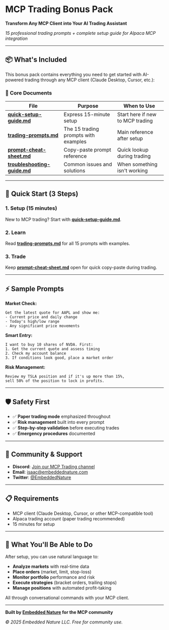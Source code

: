 # MCP Trading Bonus Pack
**Transform Any MCP Client into Your AI Trading Assistant**

*15 professional trading prompts + complete setup guide for Alpaca MCP integration*

---

## 📦 What's Included

This bonus pack contains everything you need to get started with AI-powered trading through any MCP client (Claude Desktop, Cursor, etc.):

### 🎯 **Core Documents**

| File | Purpose | When to Use |
|------|---------|-------------|
| **[quick-setup-guide.md](quick-setup-guide.md)** | Express 15-minute setup | Start here if new to MCP trading |
| **[trading-prompts.md](trading-prompts.md)** | The 15 trading prompts with examples | Main reference after setup |
| **[prompt-cheat-sheet.md](prompt-cheat-sheet.md)** | Copy-paste prompt reference | Quick lookup during trading |
| **[troubleshooting-guide.md](troubleshooting-guide.md)** | Common issues and solutions | When something isn't working |

---

## 🚀 Quick Start (3 Steps)

### 1. **Setup** (15 minutes)
New to MCP trading? Start with **[quick-setup-guide.md](quick-setup-guide.md)**.

### 2. **Learn** 
Read **[trading-prompts.md](trading-prompts.md)** for all 15 prompts with examples.

### 3. **Trade**
Keep **[prompt-cheat-sheet.md](prompt-cheat-sheet.md)** open for quick copy-paste during trading.

---

## ⚡ Sample Prompts

**Market Check:**
```
Get the latest quote for AAPL and show me:
- Current price and daily change
- Today's high/low range
- Any significant price movements
```

**Smart Entry:**
```
I want to buy 10 shares of NVDA. First:
1. Get the current quote and assess timing
2. Check my account balance
3. If conditions look good, place a market order
```

**Risk Management:**
```
Review my TSLA position and if it's up more than 15%, 
sell 50% of the position to lock in profits.
```

---

## 🛡️ Safety First

- ✅ **Paper trading mode** emphasized throughout
- ✅ **Risk management** built into every prompt
- ✅ **Step-by-step validation** before executing trades
- ✅ **Emergency procedures** documented

---

## 🤝 Community & Support

- **Discord**: [Join our MCP Trading channel](http://agentic.embeddednature.com/start)
- **Email**: isaac@embeddednature.com
- **Twitter**: [@EmbeddedNature](https://twitter.com/embeddednature)

---

## 📋 Requirements

- MCP client (Claude Desktop, Cursor, or other MCP-compatible tool)
- Alpaca trading account (paper trading recommended)
- 15 minutes for setup

---

## 🎯 What You'll Be Able to Do

After setup, you can use natural language to:

- **Analyze markets** with real-time data
- **Place orders** (market, limit, stop-loss)
- **Monitor portfolio** performance and risk
- **Execute strategies** (bracket orders, trailing stops)
- **Manage positions** with automated profit-taking

All through conversational commands with your MCP client.

---

**Built by [Embedded Nature](https://embeddednature.com) for the MCP community**

*© 2025 Embedded Nature LLC. Free for community use.* 
